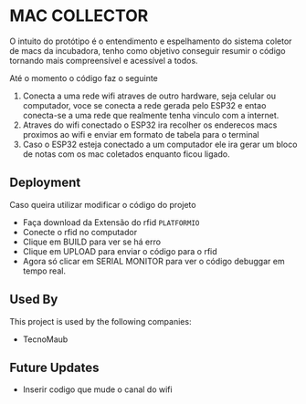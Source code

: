 # MAC COLLECTOR

O intuito do protótipo é o entendimento e espelhamento do sistema coletor de macs da incubadora, tenho como objetivo conseguir resumir o código tornando mais compreensível e acessível a todos.

Até o momento o código faz o seguinte

1. Conecta a uma rede wifi atraves de outro hardware, seja celular ou computador, voce se conecta a rede gerada pelo ESP32 e entao conecta-se a uma rede que realmente tenha vinculo com a internet.
2. Atraves do wifi conectado o ESP32 ira recolher os enderecos macs proximos ao wifi e enviar em formato de tabela para o terminal
3. Caso o ESP32 esteja conectado a um computador ele ira gerar um bloco de notas com os mac coletados enquanto ficou ligado.

## Deployment

Caso queira utilizar modificar o código do projeto

- Faça download da Extensão do rfid ```PLATFORMIO```
- Conecte o rfid no computador
- Clique em BUILD para ver se há erro
- Clique em UPLOAD para enviar o código para o rfid
- Agora só clicar em SERIAL MONITOR para ver o código debuggar em tempo real.

## Used By

This project is used by the following companies:

- TecnoMaub

## Future Updates

- Inserir codigo que mude o canal do wifi